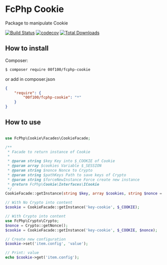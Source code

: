 # FcPhp Cookie

Package to manipulate Cookie

[![Build Status](https://travis-ci.org/00F100/fcphp-cookie.svg?branch=master)](https://travis-ci.org/00F100/fcphp-cookie) [![codecov](https://codecov.io/gh/00F100/fcphp-cookie/branch/master/graph/badge.svg)](https://codecov.io/gh/00F100/fcphp-cookie) [![Total Downloads](https://poser.pugx.org/00F100/fcphp-cookie/downloads)](https://packagist.org/packages/00F100/fcphp-cookie)

## How to install

Composer:
```sh
$ composer require 00f100/fcphp-cookie
```

or add in composer.json
```json
{
    "require": {
        "00f100/fcphp-cookie": "*"
    }
}
```

## How to use

```php

use FcPhp\Cookie\Facades\CookieFacade;

/**
 * Facade to return instance of Cookie
 * 
 * @param string $key Key into $_COOKIE of Cookie
 * @param array $cookies Variable $_SESSION
 * @param string $nonce Nonce to Crypto
 * @param string $pathKeys Path to save keys of Crypto
 * @param string $forceNewInstance Force create new instance
 * @return FcPhp\Cookie\Interfaces\ICookie
 */
CookieFacade::getInstance(string $key, array $cookies, string $nonce = null, string $pathKeys = null, bool $forceNewInstance = false) :ICookie

// With No Crypto into content
$cookie = CookieFacade::getInstance('key-cookie', $_COOKIE);

// With Crypto into content
use FcPhp\Crypto\Crypto;
$nonce = Crypto::getNonce();
$cookie = CookieFacade::getInstance('key-cookie', $_COOKIE, $nonce);

// Create new configuration
$cookie->set('item.config', 'value');

// Print: value
echo $cookie->get('item.config');
```